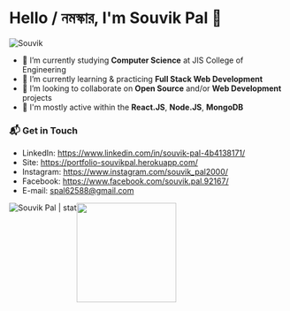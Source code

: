 # Hello / নমস্কার, I'm Souvik Pal 👋

![Souvik](https://user-images.githubusercontent.com/64771649/153574835-24e7d969-373f-42c0-b031-fbe5e79c6e3d.gif)

- 🔭 I’m currently studying **Computer Science** at JIS College of Engineering
- 🌱 I’m currently learning & practicing **Full Stack Web Development**
- 👯 I’m looking to collaborate on **Open Source** and/or **Web Development** projects
- 💬 I'm mostly active within the **React.JS**, **Node.JS**, **MongoDB**

### 📬 Get in Touch
- LinkedIn: https://www.linkedin.com/in/souvik-pal-4b4138171/
- Site: https://portfolio-souvikpal.herokuapp.com/
- Instagram: https://www.instagram.com/souvik_pal2000/
- Facebook: https://www.facebook.com/souvik.pal.92167/
- E-mail: spal62588@gmail.com

<div style="display: flex">
	<img src="https://github-readme-stats.vercel.app/api?username=souvikpal2000&show_icons=true&theme=radical" alt="Souvik Pal | stat"/>
	<img height="180em" src="https://github-readme-stats-eight-theta.vercel.app/api/top-langs/?username=souvikpal2000&layout=compact&langs_count=8&theme=algolia"/>
</div>